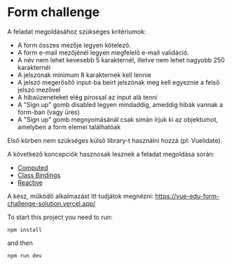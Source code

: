 # Form challenge

A feladat megoldásához szükséges kritériumok:

- A form összes mezője legyen kötelező.
- A form e-mail mezőjénél legyen megfelelő e-mail validáció.
- A név nem lehet kevesebb 5 karakternél, illetve nem lehet nagyobb 250 karakternél
- A jelszónak minimum 8 karakternek kell lennie
- A jelszó megerősítő input-ba beírt jelszónak meg kell egyeznie a felső jelszó mezővel
- A hibaüzeneteket elég pirossal az input alá tenni
- A "Sign up" gomb disabled legyen mindaddig, ameddig hibák vannak a form-ban (vagy üres)
- A "Sign up" gomb megnyomásánál csak simán írjuk ki az objektumot, amelyben a form elemei találhatóak

Első körben nem szükséges külső library-t használni hozzá (pl: Vuelidate).

A következő koncepciók hasznosak lesznek a feladat megoldása során:
- [Computed](https://vuejs.org/guide/essentials/computed.html)
- [Class Bindings](https://vuejs.org/guide/essentials/class-and-style.html)
- [Reactive](https://vuejs.org/api/reactivity-core.html#reactive)

A kész, működő alkalmazást itt tudjátok megnézni:
https://vue-edu-form-challenge-solution.vercel.app/


To start this project you need to run:

```npm install```

and then

```npm run dev```
